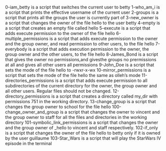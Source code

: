 0-iam_betty is a script that switches the current user to betty
1-who_am_i is a script that prints the effective username of the current user
2-groups is a script that prints all the groups the user is currently part of
3-new_owner is a script that changes the owner of the file hello to the user betty
4-empty is a script that creates an empty file called hello
5-execute is a script that adds execute permission to the owner of the file hello
6-multiple_permissions is a script that adds execute permission to the owner and the group owner, and read permission to other users, to the file hello
7-everybody is a script that adds execution permission to the owner, the group owner and the other users, to the file hello
8-James_Bond is a script that gives the owner no permissions,and givesthe groups no prermissions at all and gives all other users all permissions
9-John_Doe is a script that sets the mode of the file hello to -rwxr-x-wx
10-mirror_permissions is a script that sets the mode of the file hello the same as olleh’s mode
11-directories_permissions is a script that adds execute permission to all subdirectories of the current directory for the owner, the group owner and all other users. Regular files should not be changed.
12-directory_permissions is a script that creates a directory called my_dir with permissions 751 in the working directory.
13-change_group is a script that changes the group owner to school for the file hello
100-change_owner_and_group is a script that changes the owner to vincent and the group owner to staff for all the files and directories in the working directory
101-symbolic_link_permissions is a script that changes the owner and the group owner of _hello to vincent and staff respectively.
102-if_only is a script that changes the owner of the file hello to betty only if it is owned by the user guillaume
103-Star_Wars is a script that will play the StarWars IV episode in the terminal
